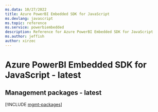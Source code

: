```yaml
---
ms.data: 10/27/2022
title: Azure PowerBI Embedded SDK for JavaScript
ms.devlang: javascript
ms.topic: reference
ms.service: powerbiembedded
description: Reference for Azure PowerBI Embedded SDK for JavaScript
ms.author: jeffish
author: xirzec
---
```

# Azure PowerBI Embedded SDK for JavaScript - latest

## Management packages - latest
[!INCLUDE [mgmt-packages](powerbi-embedded-mgmt-index.md)]